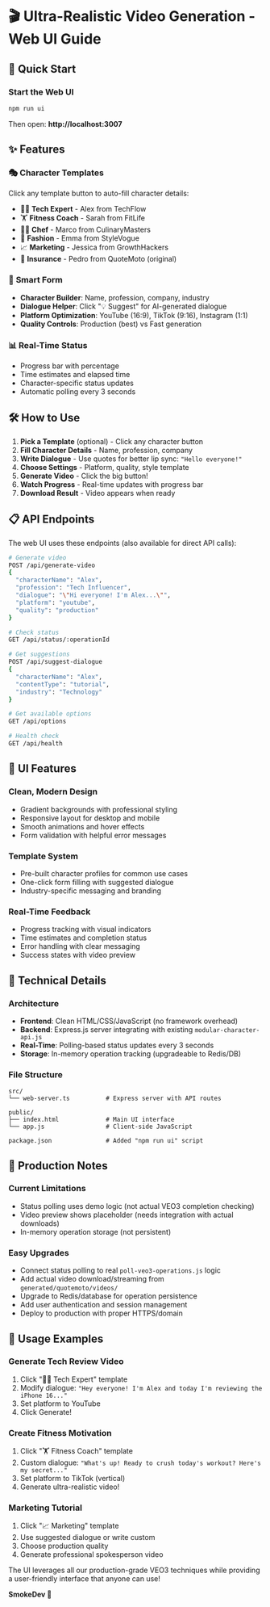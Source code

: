 # 🎬 Ultra-Realistic Video Generation - Web UI Guide

## 🚀 Quick Start

### Start the Web UI
```bash
npm run ui
```
Then open: **http://localhost:3007**

## ✨ Features

### 🎭 **Character Templates**
Click any template button to auto-fill character details:
- 👨‍💻 **Tech Expert** - Alex from TechFlow
- 🏋️ **Fitness Coach** - Sarah from FitLife
- 👨‍🍳 **Chef** - Marco from CulinaryMasters
- 👗 **Fashion** - Emma from StyleVogue
- 📈 **Marketing** - Jessica from GrowthHackers
- 🚗 **Insurance** - Pedro from QuoteMoto (original)

### 🎯 **Smart Form**
- **Character Builder**: Name, profession, company, industry
- **Dialogue Helper**: Click "💡 Suggest" for AI-generated dialogue
- **Platform Optimization**: YouTube (16:9), TikTok (9:16), Instagram (1:1)
- **Quality Controls**: Production (best) vs Fast generation

### 📊 **Real-Time Status**
- Progress bar with percentage
- Time estimates and elapsed time
- Character-specific status updates
- Automatic polling every 3 seconds

## 🛠️ How to Use

1. **Pick a Template** (optional) - Click any character button
2. **Fill Character Details** - Name, profession, company
3. **Write Dialogue** - Use quotes for better lip sync: `"Hello everyone!"`
4. **Choose Settings** - Platform, quality, style template
5. **Generate Video** - Click the big button!
6. **Watch Progress** - Real-time updates with progress bar
7. **Download Result** - Video appears when ready

## 📋 API Endpoints

The web UI uses these endpoints (also available for direct API calls):

```bash
# Generate video
POST /api/generate-video
{
  "characterName": "Alex",
  "profession": "Tech Influencer",
  "dialogue": "\"Hi everyone! I'm Alex...\"",
  "platform": "youtube",
  "quality": "production"
}

# Check status
GET /api/status/:operationId

# Get suggestions
POST /api/suggest-dialogue
{
  "characterName": "Alex",
  "contentType": "tutorial",
  "industry": "Technology"
}

# Get available options
GET /api/options

# Health check
GET /api/health
```

## 🎨 UI Features

### Clean, Modern Design
- Gradient backgrounds with professional styling
- Responsive layout for desktop and mobile
- Smooth animations and hover effects
- Form validation with helpful error messages

### Template System
- Pre-built character profiles for common use cases
- One-click form filling with suggested dialogue
- Industry-specific messaging and branding

### Real-Time Feedback
- Progress tracking with visual indicators
- Time estimates and completion status
- Error handling with clear messaging
- Success states with video preview

## 🔧 Technical Details

### Architecture
- **Frontend**: Clean HTML/CSS/JavaScript (no framework overhead)
- **Backend**: Express.js server integrating with existing `modular-character-api.js`
- **Real-Time**: Polling-based status updates every 3 seconds
- **Storage**: In-memory operation tracking (upgradeable to Redis/DB)

### File Structure
```
src/
└── web-server.ts          # Express server with API routes

public/
├── index.html             # Main UI interface
└── app.js                 # Client-side JavaScript

package.json               # Added "npm run ui" script
```

## 🚀 Production Notes

### Current Limitations
- Status polling uses demo logic (not actual VEO3 completion checking)
- Video preview shows placeholder (needs integration with actual downloads)
- In-memory operation storage (not persistent)

### Easy Upgrades
- Connect status polling to real `poll-veo3-operations.js` logic
- Add actual video download/streaming from `generated/quotemoto/videos/`
- Upgrade to Redis/database for operation persistence
- Add user authentication and session management
- Deploy to production with proper HTTPS/domain

## 🎯 Usage Examples

### Generate Tech Review Video
1. Click "👨‍💻 Tech Expert" template
2. Modify dialogue: `"Hey everyone! I'm Alex and today I'm reviewing the iPhone 16..."`
3. Set platform to YouTube
4. Click Generate!

### Create Fitness Motivation
1. Click "🏋️ Fitness Coach" template
2. Custom dialogue: `"What's up! Ready to crush today's workout? Here's my secret..."`
3. Set platform to TikTok (vertical)
4. Generate ultra-realistic video!

### Marketing Tutorial
1. Click "📈 Marketing" template
2. Use suggested dialogue or write custom
3. Choose production quality
4. Generate professional spokesperson video

The UI leverages all our production-grade VEO3 techniques while providing a user-friendly interface that anyone can use!

**SmokeDev 🚬**